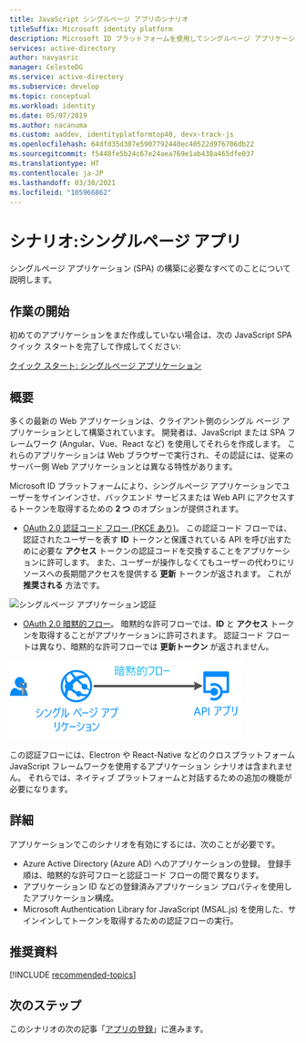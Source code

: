 ```yaml
---
title: JavaScript シングルページ アプリのシナリオ
titleSuffix: Microsoft identity platform
description: Microsoft ID プラットフォームを使用してシングルページ アプリケーションを構築する方法 (シナリオの概要) について説明します。
services: active-directory
author: navyasric
manager: CelesteDG
ms.service: active-directory
ms.subservice: develop
ms.topic: conceptual
ms.workload: identity
ms.date: 05/07/2019
ms.author: nacanuma
ms.custom: aaddev, identityplatformtop40, devx-track-js
ms.openlocfilehash: 64dfd35d387e5907792440ec40522d976706db22
ms.sourcegitcommit: f5448fe5b24c67e24aea769e1ab438a465dfe037
ms.translationtype: HT
ms.contentlocale: ja-JP
ms.lasthandoff: 03/30/2021
ms.locfileid: "105966862"
---
```

# <a name="scenario-single-page-application"></a>シナリオ:シングルページ アプリ

シングルページ アプリケーション (SPA) の構築に必要なすべてのことについて説明します。

## <a name="getting-started"></a>作業の開始

初めてのアプリケーションをまだ作成していない場合は、次の JavaScript SPA クイック スタートを完了して作成してください:

[クイック スタート: シングルページ アプリケーション](./quickstart-v2-javascript-auth-code.md)

## <a name="overview"></a>概要

多くの最新の Web アプリケーションは、クライアント側のシングル ページ アプリケーションとして構築されています。 開発者は、JavaScript または SPA フレームワーク (Angular、Vue、React など) を使用してそれらを作成します。 これらのアプリケーションは Web ブラウザーで実行され、その認証には、従来のサーバー側 Web アプリケーションとは異なる特性があります。

Microsoft ID プラットフォームにより、シングルページ アプリケーションでユーザーをサインインさせ、バックエンド サービスまたは Web API にアクセスするトークンを取得するための **2 つ** のオプションが提供されます。

- [OAuth 2.0 認証コード フロー (PKCE あり)](./v2-oauth2-auth-code-flow.md)。 この認証コード フローでは、認証されたユーザーを表す **ID** トークンと保護されている API を呼び出すために必要な **アクセス** トークンの認証コードを交換することをアプリケーションに許可します。 また、ユーザーが操作しなくてもユーザーの代わりにリソースへの長期間アクセスを提供する **更新** トークンが返されます。 これが **推奨される** 方法です。

![シングルページ アプリケーション認証](./media/scenarios/spa-app-auth.svg)

- [OAuth 2.0 暗黙的フロー](./v2-oauth2-implicit-grant-flow.md)。 暗黙的な許可フローでは、**ID** と **アクセス** トークンを取得することがアプリケーションに許可されます。 認証コード フロートは異なり、暗黙的な許可フローでは **更新トークン** が返されません。

![シングルページ アプリケーション暗黙的](./media/scenarios/spa-app.svg)

この認証フローには、Electron や React-Native などのクロスプラットフォーム JavaScript フレームワークを使用するアプリケーション シナリオは含まれません。 それらでは、ネイティブ プラットフォームと対話するための追加の機能が必要になります。

## <a name="specifics"></a>詳細

アプリケーションでこのシナリオを有効にするには、次のことが必要です。

* Azure Active Directory (Azure AD) へのアプリケーションの登録。 登録手順は、暗黙的な許可フローと認証コード フローの間で異なります。
* アプリケーション ID などの登録済みアプリケーション プロパティを使用したアプリケーション構成。
* Microsoft Authentication Library for JavaScript (MSAL.js) を使用した、サインインしてトークンを取得するための認証フローの実行。

## <a name="recommended-reading"></a>推奨資料

[!INCLUDE [recommended-topics](../../../includes/active-directory-develop-scenarios-prerequisites.md)]

## <a name="next-steps"></a>次のステップ

このシナリオの次の記事「[アプリの登録](scenario-spa-app-registration.md)」に進みます。
